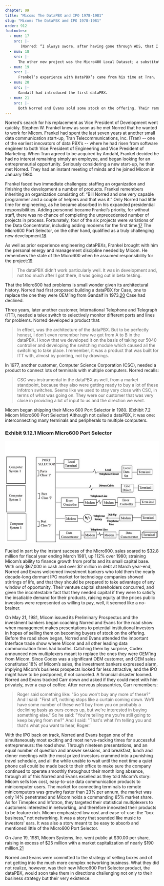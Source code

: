 ```yaml
---
chapter: 09
title: "Micom: The DataPBX and IPO 1978-1981"
slug: "Micom: The DataPBX and IPO 1978-1981"
order: 912
footnotes:
  - num: 17
    src: |-
       (Norred: “I always swore, after having gone through ADS, that I never really wanted to be in the modem business.”) Evans persisted, however, and they agreed to test the waters by first selling modems integrated with other products. So just as they had OEM’d their product to Codex, GDC and Paradyne, they now elected to OEM modems from UDS, the firm specializing in OEM’ing modems to others. The Micro8000 Concentrator Modem was introduced in early 1981.
  - num: 18
    src: |-
      The other new project was the Micro400 Local Dataset; a substitute for a modem over short distances.
  - num: 19
    src: |-
      Frankel’s experience with DataPBX’s came from his time at Tran.
  - num: 20
    src: |-
      Gandalf had introduced the first dataPBX.
  - num: 21
    src: |-
      Both Norred and Evans sold some stock on the offering, Their remaining shares, valued at $30.00 per share, totaled $3.7 million and $2.1 million, respectively.
---
```


Norred’s search for his replacement as Vice President of Development went quickly. Stephen W. Frankel knew as soon as he met Norred that he wanted to work for Micom. Frankel had spent the last seven years at another small data communication start-up, Tran Telecommunications, Inc. (Tran) -- one of the earliest innovators of data PBX’s -- where he had risen from software engineer to both Vice President of Engineering and Vice President of Marketing. When Tran agreed to be acquired by Amdahl, Frankel decided he had no interest remaining simply an employee, and began looking for an entrepreneurial opportunity. Seriously considering a new start-up, he then met Norred. They had an instant meeting of minds and he joined Micom in January 1980.

Frankel faced two immediate challenges: staffing an organization and finishing the development a number of products. Frankel remembers inheriting an organization consisting of: “Bill Norred and one very capable programmer and a couple of helpers and that was it.” Only Norred had little time for engineering, as he became absorbed in his expanded presidential responsibilities. Adding personnel became Frankel’s priority, for without staff, there was no chance of completing the unprecedented number of projects in process. Fortunately, four of the six projects were variations of the Data Concentrator, including adding modems for the first time.<a name="fnloc17" href="#fn17">17</a> The Micro600 Port Selector, on the other hand, qualified as a truly challenging new development.<a name="fnloc18" href="#fn18">18</a>

As well as prior experience engineering dataPBXs, Frankel brought with him the personal energy and management discipline needed by Micom. He remembers the state of the Micro600 when he assumed responsibility for the project:<a name="fnloc19" href="#fn19">19</a>

>The dataPBX didn't work particularly well. It was in development and, not too much after I got there, it was going out in beta testing.

That the Micro600 had problems is small wonder given its architectural history. Norred had first proposed building a dataPBX for Case, one to replace the one they were OEM’ing from Gandalf in 1973.<a name="fnloc20" href="#fn20">20</a> Case had declined.

Three years, later another customer, International Telephone and Telegraph (ITT), needed a telex switch to selectively monitor different ports and lines for problems. Norred developed a product that:

>In effect, was the architecture of the dataPBX. But to be perfectly honest, I don't even remember how we got from A to B in the dataPBX.  I know that we developed it on the basis of taking our 5040 controller and developing the switching module which caused all the switching to take place. I remember, it was a product that was built for ITT with, almost by pointing, not by drawings.

In 1977, another customer, Computer Science Corporation (CSC), needed a product to connect lots of terminals with multiple computers. Norred recalls:

>CSC was instrumental in the dataPBX as well, from a market standpoint, because they also were getting ready to buy a lot of these Infotron switches. Seems like we used to stay very close with CSC, in terms of what was going on. They were our customer that was very close in providing a lot of input to us and the direction we went.

Micom began shipping their Micro 600 Port Selector in 1980. (Exhibit 7.2 Micom Micro600 Port Selector) Although not called a dataPBX, it was one: interconnecting many terminals and peripherals to multiple computers.

### Exhibit 9.12.1 Micom Micro600 Port Selector

![diagram of Micom Mocro600 Port Selector](/assets/img/ex_9.12.1_Micom_Micro600_Port_Selector.jpg)

Fueled in part by the instant success of the Micro600, sales soared to $32.8 million for fiscal year ending March 1981, up 112% over 1980; straining Micom’s ability to finance growth from profits and its small capital base. With only $67,000 in cash and over $2 million in debt at March year-end, Norred and Evans welcomed investment bankers who told them the nearly decade-long dormant IPO market for technology companies showed stirrings of life, and that they should be prepared to take advantage of any window of opportunity. Their venture capital shareholders concurred, and given the incontestable fact that they needed capital if they were to satisfy the insatiable demand for their products, raising equity at the prices public investors were represented as willing to pay, well, it seemed like a no-brainer.

On May 21, 1981, Micom issued its Preliminary Prospectus and the investment bankers began coaching Norred and Evans for the road show: when management makes presentations to potential institutional investors in hopes of selling them on becoming buyers of stock on the offering. Before the road show began, Norred and Evans attended the important Interface trade show where Micom and all other leading data communication firms had booths. Catching them by surprise, Codex announced new multiplexers meant to replace the ones they were OEM’ing from Micom. Since Codex was a significant OEM customer, and OEM sales constituted 18% of Micom’s sales, the investment bankers expressed alarm, implying Micom’s business prospects looked far less attractive, and the IPO might have to be postponed, if not canceled. A financial disaster loomed. Norred and Evans tracked Carr down and asked if they could meet with him privately, over a cup of coffee. After nervous pleasantries, Carr remembers:

>Roger said something like:  "So you won't buy any more of these?"  And I said: "First off, nothing stops like a curtain coming down. We'll have some number of these we'll buy from you on probably a declining basis as ours comes up, but we're interested in buying something else." So he said: "You're telling me you're still going to keep buying from me?" And I said:  "That's what I'm telling you and that's what you want to hear, Roger.’

With the IPO back on track, Norred and Evans began one of the simultaneously most exciting and most nerve-racking times for successful entrepreneurs: the road show. Through nineteen presentations, and an equal number of question and answer sessions, and breakfast, lunch and dinner meetings with the most prized investors crammed into a punishing travel schedule, and all the while unable to wait until the next time a quiet phone call could be made back to their office to make sure the company continued to operate smoothly throughout their month long absence, through all of this Norred and Evans excelled as they told Micom’s story: Micom sells low cost, easy-to-use data communication products to minicomputer users. The market for connecting terminals to remote minicomputers was growing faster than 23% per annum, the market was only 14% penetrated and Micom holds a commanding 85% market share. As for Timeplex and Infotron, they targeted their statistical multiplexers to customers interested in networking, and therefore innovated their products to be feature rich. Micom emphasized low cost and ease-of-use: the “box business,” not networking. It was a story that sounded like music to investors’ ears. It was also a story meant to be easy to absorb and mentioned little of the Micro600 Port Selector.

On June 19, 1981, Micom Systems, Inc. went public at $30.00 per share, raising in excess of $25 million with a market capitalization of nearly $190 million.<a name="fnloc21" href="#fn21">21</a>

Norred and Evans were committed to the strategy of selling boxes and of not getting into the much more complex networking business. What they did not realize, however, was their new Micro600 Port Selector product, the dataPBX, would soon take them in directions challenging not only to their business strategy but their very existence.
